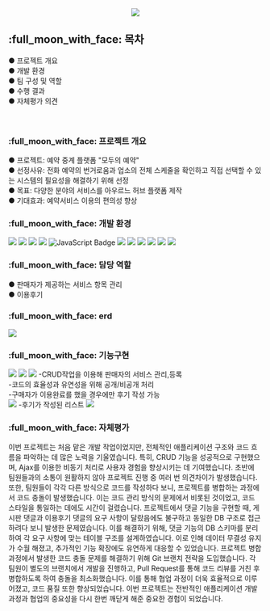 <!DOCTYPE html>
<html lang="ko">
<head>
  <meta charset="UTF-8">
  <meta name="viewport" content="width=device-width, initial-scale=1.0">
  <style>
    .modal {
      display: none;
      position: fixed;
      z-index: 1;
      padding-top: 100px;
      left: 0;
      top: 0;
      width: 100%;
      height: 100%;
      background-color: rgba(0, 0, 0, 0.8);
    }

    .modal-content {
      margin: auto;
      display: block;
      width: 80%;
      max-width: 700px;
    }

    .modal-content {
      animation-name: zoom;
      animation-duration: 0.6s;
    }

    @keyframes zoom {
      from {transform: scale(0)}
      to {transform: scale(1)}
    }

    .close {
      position: absolute;
      top: 15px;
      right: 35px;
      color: #fff;
      font-size: 40px;
      font-weight: bold;
      transition: 0.3s;
    }

    .close:hover,
    .close:focus {
      color: #bbb;
      text-decoration: none;
      cursor: pointer;
    }
  </style>
</head>
<body>
<div align="center">
    <img src="https://capsule-render.vercel.app/api?type=waving&color=FFEDC9&height=140&section=header&text=RESERVATION&fontSize=40" />
</div>
<h2>
    :full_moon_with_face: 목차
</h2>
<tr>
    ● 프로젝트 개요 <br>
    ● 개발 환경 <br>
    ● 팀 구성 및 역할<br>
    ● 수행 결과<br>
    ● 자체평가 의견<br>
</tr>
<br>
<br>
<h3>
    :full_moon_with_face: 프로젝트 개요
</h3>
<tr>
    ● 프로젝트: 예약 중계 플랫폼 "모두의 예약"<br>
    ● 선정사유: 전화 예약의 번거로움과 업소의 전체 스케줄을 확인하고 직접 선택할 수 있는 시스템의 필요성을 해결하기 위해 선정<Br>
    ● 목표: 다양한 분야의 서비스를 아우르느 허브 플랫폼 제작<br>
    ● 기대효과: 예약서비스 이용의 편의성 향상 
</tr>
    
<h3>
    :full_moon_with_face: 개발 환경
</h3>
<div>
    <img src="https://img.shields.io/badge/java-007396?style=for-the-badge&logo=java&logoColor=white">
    <img src="https://img.shields.io/badge/html5-E34F26?style=for-the-badge&logo=html5&logoColor=white">
    <img src="https://img.shields.io/badge/css-1572B6?style=for-the-badge&logo=css3&logoColor=white">
    <img src="https://img.shields.io/badge/jquery-0769AD?style=for-the-badge&logo=jquery&logoColor=white">
    <img src="https://img.shields.io/badge/JavaScript-F7DF1E?style=for-the-badge&logo=JavaScript&logoColor=white" alt="JavaScript Badge" />
    <img src="https://img.shields.io/badge/spring-6DB33F?style=for-the-badge&logo=spring&logoColor=white">
    <img src="https://img.shields.io/badge/springboot-6DB33F?style=for-the-badge&logo=springboot&logoColor=white">
    <img src="https://img.shields.io/badge/oracle-F80000?style=for-the-badge&logo=oracle&logoColor=white">
    <img src="https://img.shields.io/badge/mysql-4479A1?style=for-the-badge&logo=mysql&logoColor=white">
    <img src="https://img.shields.io/badge/apache tomcat-F8DC75?style=for-the-badge&logo=apachetomcat&logoColor=white">
    <img src="https://img.shields.io/badge/github-181717?style=for-the-badge&logo=github&logoColor=white">
</div>
<h3>
     :full_moon_with_face: 담당 역할
</h3>
<tr>
    ● 판매자가 제공하는 서비스 항목 관리<br>
    ● 이용후기
</tr>
<h3>
    :full_moon_with_face: erd
</h3>
<tr>
<img src="https://github.com/user-attachments/assets/5cf38545-eec2-454f-9e09-c944ce9a690a"/>
</tr>
<h3>
    :full_moon_with_face: 기능구현
</h3>
<tr>
    <img src="https://github.com/user-attachments/assets/3e356fc7-6620-445f-bd59-7c7261469f63"/>
    <img src="https://github.com/user-attachments/assets/35498c78-d8f1-42b1-b70e-9f1dc5a4bbc9"/>
    <img src="https://github.com/user-attachments/assets/345aeeaf-9580-4353-9c7a-b636e816b5a6"/>
    -CRUD작업을 이용해 판매자의 서비스 관리,등록<br>
    -코드의 효율성과 유연성을 위해 공개/비공개 처리<br>
    -구매자가 이용완료를 했을 경우에만 후기 작성 가능
    <br>
    <img  src="https://github.com/user-attachments/assets/849b3527-6a87-4940-9b71-c7c17fded69a">  
    -후기가 작성된 리스트
    <img src="https://github.com/user-attachments/assets/d13f9bdf-d5ee-4fd9-afb1-494fcfc8efd7">
</tr>
<!-- 모달 -->
<div id="myModal" class="modal">
  <span class="close">&times;</span>
  <img class="modal-content" id="img01">
</div>

<script>
  var modal = document.getElementById("myModal");
  var img = document.getElementById("myImg");
  var modalImg = document.getElementById("img01");

  img.onclick = function() {
    modal.style.display = "block";
    modalImg.src = this.src;
  }

  var span = document.getElementsByClassName("close")[0];
  span.onclick = function() {
    modal.style.display = "none";
  }
</script>

<h3>
    :full_moon_with_face: 자체평가
</h3>
<tr>
    이번 프로젝트는 처음 맡은 개발 작업이었지만, 전체적인 애플리케이션 구조와 코드 흐름을 파악하는 데 많은 노력을 기울였습니다. 특히, CRUD 기능을 성공적으로 구현했으며, Ajax를 이용한 비동기 처리로 사용자 경험을 향상시키는 데 기여했습니다. 초반에 팀원들과의 소통이 원활하지 않아 프로젝트 진행 중 여러 번 의견차이가 발생했습니다. 또한, 팀원들이 각각 다른 방식으로 코드를 작성하다 보니, 프로젝트를 병합하는 과정에서 코드 충돌이 발생했습니다. 이는 코드 관리 방식의 문제에서 비롯된 것이었고, 코드 스타일을 통일하는 데에도 시간이 걸렸습니다. 프로젝트에서 댓글 기능을 구현할 때, 게시판 댓글과 이용후기 댓글의 요구 사항이 달랐음에도 불구하고 동일한 DB 구조로 접근하려다 보니 발생한 문제였습니다. 이를 해결하기 위해, 댓글 기능의 DB 스키마를 분리하여 각 요구 사항에 맞는 테이블 구조를 설계하였습니다. 이로 인해 데이터 무결성 유지가 수월 해졌고, 추가적인 기능 확장에도 유연하게 대응할 수 있었습니다. 프로젝트 병합 과정에서 발생한 코드 충돌 문제를 해결하기 위해 Git 브랜치 전략을 도입했습니다. 각 팀원이 별도의 브랜치에서 개발을 진행하고, Pull Request를 통해 코드 리뷰를 거친 후 병합하도록 하여 충돌을 최소화했습니다. 이를 통해 협업 과정이 더욱 효율적으로 이루어졌고, 코드 품질 또한 향상되었습니다. 이번 프로젝트는 전반적인 애플리케이션 개발 과정과 협업의 중요성을 다시 한번 깨닫게 해준 중요한 경험이 되었습니다.
</tr>
</body>
</html>




